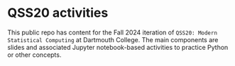 # QSS20 activities

This public repo has content for the Fall 2024 iteration of `QSS20: Modern Statistical Computing` at Dartmouth College. The main components are slides and associated Jupyter notebook-based activities to practice Python or other concepts. 
